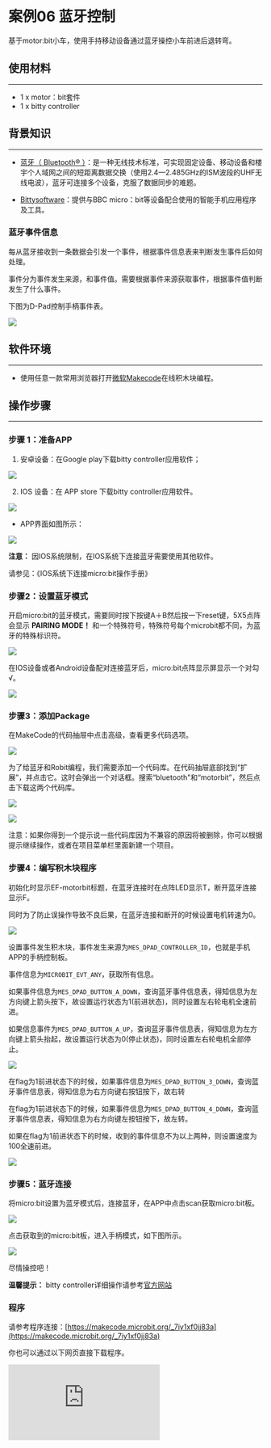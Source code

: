 ﻿# 案例06 蓝牙控制

基于motor:bit小车，使用手持移动设备通过蓝牙操控小车前进后退转弯。

## 使用材料
---

- 1 x motor：bit套件
- 1 x bitty controller

## 背景知识
---
- [蓝牙（ Bluetooth® ）](https://baike.baidu.com/item/%E8%93%9D%E7%89%99/102670?fr=aladdin)：是一种无线技术标准，可实现固定设备、移动设备和楼宇个人域网之间的短距离数据交换（使用2.4—2.485GHz的ISM波段的UHF无线电波），蓝牙可连接多个设备，克服了数据同步的难题。

- [Bittysoftware](http://www.bittysoftware.com/index.html)：提供与BBC micro：bit等设备配合使用的智能手机应用程序及工具。

### 蓝牙事件信息

每从蓝牙接收到一条数据会引发一个事件，根据事件信息表来判断发生事件后如何处理。

事件分为事件发生来源，和事件值。需要根据事件来源获取事件，根据事件值判断发生了什么事件。

下图为D-Pad控制手柄事件表。

![](https://wiki-media-ef.oss-cn-hongkong.aliyuncs.com/docs/microbit/microbit-smart-car/microbit-motorbit-smart-car-kit/images/hrxqpWo.jpg)

## 软件环境
---
- 使用任意一款常用浏览器打开[微软Makecode](https://makecode.microbit.org/#)在线积木块编程。

## 操作步骤
---
### 步骤 1：准备APP

1. 安卓设备：在Google play下载bitty controller应用软件；

![](https://wiki-media-ef.oss-cn-hongkong.aliyuncs.com/docs/microbit/microbit-smart-car/microbit-motorbit-smart-car-kit/images/G5QfQbn.jpg)

2. IOS 设备：在 APP store 下载bitty controller应用软件。

![](https://wiki-media-ef.oss-cn-hongkong.aliyuncs.com/docs/microbit/microbit-smart-car/microbit-motorbit-smart-car-kit/images/TMzv3zK.png)

-  APP界面如图所示：

![](https://wiki-media-ef.oss-cn-hongkong.aliyuncs.com/docs/microbit/microbit-smart-car/microbit-motorbit-smart-car-kit/images/ZvHqv7T.png)


**注意：** 因IOS系统限制，在IOS系统下连接蓝牙需要使用其他软件。

请参见：《IOS系统下连接micro:bit操作手册》

### 步骤2：设置蓝牙模式

开启micro:bit的蓝牙模式，需要同时按下按键A＋B然后按一下reset键，5X5点阵会显示 **PAIRING MODE！** 和一个特殊符号，特殊符号每个microbit都不同，为蓝牙的特殊标识符。

![](https://wiki-media-ef.oss-cn-hongkong.aliyuncs.com/docs/microbit/microbit-smart-car/microbit-motorbit-smart-car-kit/images/ceES90z.jpg)

在IOS设备或者Android设备配对连接蓝牙后，micro:bit点阵显示屏显示一个对勾√。

![](https://wiki-media-ef.oss-cn-hongkong.aliyuncs.com/docs/microbit/microbit-smart-car/microbit-motorbit-smart-car-kit/images/5luUYc7.jpg)

### 步骤3：添加Package

在MakeCode的代码抽屉中点击高级，查看更多代码选项。

![](https://wiki-media-ef.oss-cn-hongkong.aliyuncs.com/docs/microbit/microbit-smart-car/microbit-motorbit-smart-car-kit/images/motor_bit_case_01.png)

为了给蓝牙和Robit编程，我们需要添加一个代码库。在代码抽屉底部找到“扩展”，并点击它。这时会弹出一个对话框。搜索“bluetooth"和“motorbit”，然后点击下载这两个代码库。

![](https://wiki-media-ef.oss-cn-hongkong.aliyuncs.com/docs/microbit/microbit-smart-car/microbit-motorbit-smart-car-kit/images/motor_bit_case_02.png)

![](https://wiki-media-ef.oss-cn-hongkong.aliyuncs.com/docs/microbit/microbit-smart-car/microbit-motorbit-smart-car-kit/images/motor_bit_case_06_03.png)

注意：如果你得到一个提示说一些代码库因为不兼容的原因将被删除，你可以根据提示继续操作，或者在项目菜单栏里面新建一个项目。

### 步骤4：编写积木块程序

初始化时显示EF-motorbit标题，在蓝牙连接时在点阵LED显示T，断开蓝牙连接显示F。

同时为了防止误操作导致不良后果，在蓝牙连接和断开的时候设置电机转速为0。

![](https://wiki-media-ef.oss-cn-hongkong.aliyuncs.com/docs/microbit/microbit-smart-car/microbit-motorbit-smart-car-kit/images/motor_bit_case_06_04.png)

设置事件发生积木块，事件发生来源为`MES_DPAD_CONTROLLER_ID`，也就是手机APP的手柄控制板。

事件信息为`MICROBIT_EVT_ANY`，获取所有信息。

如果事件信息为`MES_DPAD_BUTTON_A_DOWN`，查询蓝牙事件信息表，得知信息为左方向键上箭头按下，故设置运行状态为1(前进状态)，同时设置左右轮电机全速前进。

如果信息事件为`MES_DPAD_BUTTON_A_UP`，查询蓝牙事件信息表，得知信息为左方向键上箭头抬起，故设置运行状态为0(停止状态)，同时设置左右轮电机全部停止。

![](https://wiki-media-ef.oss-cn-hongkong.aliyuncs.com/docs/microbit/microbit-smart-car/microbit-motorbit-smart-car-kit/images/motor_bit_case_06_05.png)

在flag为1前进状态下的时候，如果事件信息为`MES_DPAD_BUTTON_3_DOWN`，查询蓝牙事件信息表，得知信息为右方向键右按钮按下，故右转

在flag为1前进状态下的时候，如果事件信息为`MES_DPAD_BUTTON_4_DOWN`，查询蓝牙事件信息表，得知信息为右方向键左按钮按下，故左转。

如果在flag为1前进状态下的时候，收到的事件信息不为以上两种，则设置速度为100全速前进。

![](https://wiki-media-ef.oss-cn-hongkong.aliyuncs.com/docs/microbit/microbit-smart-car/microbit-motorbit-smart-car-kit/images/motor_bit_case_06_06.png)

### 步骤5：蓝牙连接

将micro:bit设置为蓝牙模式后，连接蓝牙，在APP中点击scan获取micro:bit板。

![](https://wiki-media-ef.oss-cn-hongkong.aliyuncs.com/docs/microbit/microbit-smart-car/microbit-motorbit-smart-car-kit/images/rLS50GM.png)

点击获取到的micro:bit板，进入手柄模式，如下图所示。

![](https://wiki-media-ef.oss-cn-hongkong.aliyuncs.com/docs/microbit/microbit-smart-car/microbit-motorbit-smart-car-kit/images/gHhTTr9.png)

尽情操控吧！

**温馨提示：** bitty controller详细操作请参考[官方网站](http://www.bittysoftware.com/apps/bitty_controller.html)

### 程序

请参考程序连接：[https://makecode.microbit.org/_7iy1xf0jj83a](https://makecode.microbit.org/_7iy1xf0jj83a)

你也可以通过以下网页直接下载程序。

<div
    style={{
        position: 'relative',
        paddingBottom: '60%',
        overflow: 'hidden',
    }}
>
    <iframe
        src="https://makecode.microbit.org/_7iy1xf0jj83a"
        frameborder="0"
        sandbox="allow-popups allow-forms allow-scripts allow-same-origin"
        style={{
            position: 'absolute',
            width: '100%',
            height: '100%',
        }}
    />
</div>

---
**注意：** 速度设计过低时可能影响电机转动。

## 结论
---
蓝牙连接点阵显示T，断开连接显示F。

控制板左方向键上按键控制小车前进，右方向键左右按键控制转向。

## 思考
---
如果要倒车和倒车时候左右转弯该如何编写代码？

## 常见问题
---
